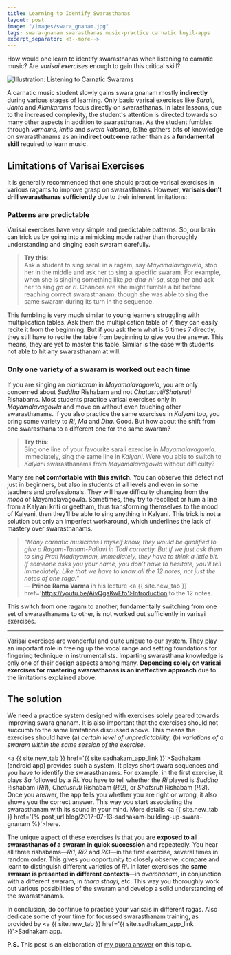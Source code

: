 ```yaml
---
title: Learning to Identify Swarasthanas
layout: post
image: "/images/swara_gnanam.jpg"
tags: swara-gnanam swarasthanas music-practice carnatic kuyil-apps
excerpt_separator: <!--more-->
---
```


How would one learn to identify swarasthanas when listening to carnatic music? Are *varisai exercises* enough to gain this critical skill?

<script type="application/ld+json">
{
  "@context": "http://schema.org/",
  "@type": "ImageObject",
  "ContentUrl": "{{ page.image | absolute_url }}",
  "InLanguage": "English",
  "name": "Listening to Swarasthanas",
  "isFamilyFriendly": true,
  "description": "Illustration of a person listening to carnatic swarams",
  "keywords": [ "Carnatic Music", "South India"]
}
</script>
<img 
  class="img-fluid center-block"
  src="{{ page.image }}"
  alt="Illustration: Listening to Carnatic Swarams"
/>

<!--more-->

A carnatic music student slowly gains swara gnanam mostly **indirectly** during various stages of learning. Only basic varisai exercises like *Sarali*, *Janta* and *Alankarams* focus directly on swarasthanas. In later lessons, due to the increased complexity, the student's attention is directed towards so many other aspects in addition to swarasthanas. As the student fumbles through *varnams*, *kritis* and *swara kalpana*, (s)he gathers bits of knowledge on swarasthanams as an **indirect outcome** rather than as a **fundamental skill** required to learn music.

## Limitations of Varisai Exercises

It is generally recommended that one should practice varisai exercises in various ragams to improve grasp on swarasthanas. However, **varisais don't drill swarasthanas sufficiently** due to their inherent limitations:

### Patterns are predictable

Varisai exercises have very simple and predictable patterns. So, our brain can trick us by going into a mimicking mode rather than thoroughly understanding and singing each swaram carefully.

> **Try this**:  
> Ask a student to sing sarali in a ragam, say *Mayamalavagowla*, stop her in the middle and ask her to sing a specific swaram. For example, when she is singing something like *pa-dha-ni-sa*, stop her and ask her to sing *ga* or *ri*. Chances are she might fumble a bit before reaching correct swarasthanam, though she was able to sing the same swaram during its turn in the sequence.

This fumbling is very much similar to young learners struggling with multiplication tables. Ask them the multiplication table of 7, they can easily recite it from the beginning. But if you ask them what is 6 times 7 directly, they still have to recite the table from beginning to give you the answer. This means, they are yet to master this table. Similar is the case with students not able to hit any swarasthanam at will.

### Only one variety of a swaram is worked out each time

If you are singing an *alankaram* in *Mayamalavagowla*, you are only concerned about *Suddha* Rishabam and not *Chatusruti*/*Shatsruti* Rishabams. Most students practice varisai exercises only in *Mayamalavagowla* and move on without even touching other swarasthanams. If you also practice the same exercises in *Kalyani* too, you bring some variety to *Ri*, *Ma* and *Dha*. Good. But how about the shift from one swarasthana to a different one for the same swaram?

> **Try this**:  
> Sing one line of your favourite sarali exercise in *Mayamalavagowla*. Immediately, sing the same line in *Kalyani*. Were you able to switch to *Kalyani* swarasthanams from *Mayamalavagowla* without difficulty?

Many are **not comfortable with this switch**. You can observe this defect not just in beginners, but also in students of all levels and even in some teachers and professionals. They will have difficulty changing from the *mood* of Mayamalavagowla. Sometimes, they try to recollect or hum a line from a Kalyani kriti or geetham, thus transforming themselves to the mood of Kalyani, then they'll be able to sing anything in Kalyani. This trick is not a solution but only an imperfect workaround, which underlines the lack of mastery over swarasthanams.

> *“Many carnatic musicians I myself know, they would be qualified to give a Ragam-Tanam-Pallavi in Todi correctly. But if we just ask them to sing Prati Madhyamam, immediately, they have to think a little bit. If someone asks you your name, you don’t have to hesitate, you’ll tell immediately. Like that we have to know all the 12 notes, not just the notes of one raga.”*  
> — **Prince Rama Varma** in his lecture <a {{ site.new_tab }} href='https://youtu.be/AivQgaKwEfo'>Introduction to the 12 notes</a>.

This switch from one ragam to another, fundamentally switching from one set of swarasthanams to other, is not worked out sufficiently in varisai exercises.

<hr />

Varisai exercises are wonderful and quite unique to our system. They play an important role in freeing up the vocal range and setting foundations for fingering technique in instrumentalists. Imparting swarasthana knowledge is only one of their design aspects among many. **Depending solely on varisai exercises for mastering swarasthanas is an ineffective approach** due to the limitations explained above.

## The solution

We need a practice system designed with exercises solely geared towards improving swara gnanam. It is also important that the exercises should not succumb to the same limitations discussed above. This means the exercises should have (a) *certain level of unpredictability*, (b) *variations of a swaram within the same session of the exercise*.

<a {{ site.new_tab }} href='{{ site.sadhakam_app_link }}'>Sadhakam</a> (android app) provides such a system. It plays short swara sequences and you have to identify the swarasthanams. For example, in the first exercise, it plays *Sa* followed by a *Ri*. You have to tell whether the *Ri* played is *Suddha* Rishabam (*Ri1*), *Chatusruti* Rishabam (*Ri2*), or *Shatsruti* Rishabam (*Ri3*). Once you answer, the app tells you whether you are right or wrong, it also shows you the correct answer. This way you start associating the swarasthanam with its sound in your mind. More details <a {{ site.new_tab }} href='{% post_url blog/2017-07-13-sadhakam-building-up-swara-gnanam %}'>here</a>. 

The unique aspect of these exercises is that you are **exposed to all swarasthanas of a swaram in quick succession** and repeatedly. You hear all three rishabams—*Ri1*, *Ri2* and *Ri3*—in the first exercise, several times in random order. This gives you opportunity to closely observe, compare and learn to distinguish different varieties of *Ri*. In later exercises the **same swaram is presented in different contexts**—in *avarohanam*, in conjunction with a different swaram, in *thara sthayi*, etc. This way you thoroughly work out various possibilities of the swaram and develop a solid understanding of the swarasthanams.

In conclusion, do continue to practice your varisais in different ragas. Also dedicate some of your time for focussed swarasthanam training, as provided by <a {{ site.new_tab }} href='{{ site.sadhakam_app_link }}'>Sadhakam app</a>.

<p class='footnote'>
<b>P.S.</b> This post is an elaboration of <a {{ site.new_tab }} href='https://qr.ae/TWvz4g'>my quora answer</a> on this topic.
</p>
